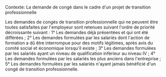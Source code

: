 Contexte: La demande de congé dans le cadre d'un projet de transition professionnelle

Les demandes de congés de transition professionnelle qui ne peuvent être toutes satisfaites par l'employeur sont retenues suivant l'ordre de priorité décroissante suivant : 1° Les demandes déjà présentées et qui ont été différées ; 2° Les demandes formulées par les salariés dont l'action de formation a dû être interrompue pour des motifs légitimes, après avis du comité social et économique lorsqu'il existe ; 3° Les demandes formulées par les salariés ayant un niveau de qualification inférieur au niveau IV ; 4° Les demandes formulées par les salariés les plus anciens dans l'entreprise ; 5° Les demandes formulées par les salariés n'ayant jamais bénéficié d'un congé de transition professionnelle.